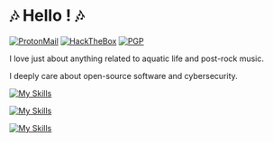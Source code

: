 # 🎶 Hello ! 🎶

[![ProtonMail](https://img.shields.io/badge/ProtonMail-8B89CC?style=for-the-badge&logo=protonmail&logoColor=white)](mailto:mail@chelsea486mhz.fr)
[![HackTheBox](https://img.shields.io/badge/HackTheBox-111927?style=for-the-badge&logo=Hack%20The%20Box&logoColor=9FEF00)](https://app.hackthebox.com/profile/1802320)
[![PGP](https://img.shields.io/badge/GnuPG_Public_Key-333?style=for-the-badge&logo=GNU%20Privacy%20Guard&logoColor=0093DD)](https://chelsea486mhz.fr/chelsea486mhz.pub)

I love just about anything related to aquatic life and post-rock music.

I deeply care about open-source software and cybersecurity.

[![My Skills](https://skillicons.dev/icons?i=py,kafka,kubernetes,ansible,terraform&theme=dark)](https://skillicons.dev)

[![My Skills](https://skillicons.dev/icons?i=azure,postgres,bash,gitlab,grafana&theme=dark)](https://skillicons.dev)

[![My Skills](https://skillicons.dev/icons?i=redis,linux,docker,nginx&theme=dark)](https://skillicons.dev)
